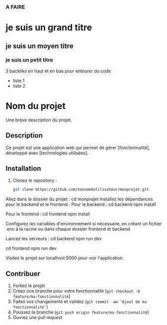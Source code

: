 ### A FAIRE

# je suis un grand titre
## je suis un moyen titre 
### je suis un petit titre

3 backtiks en haut et en bas pour entourer du code

* liste 1
* liste 2



# Nom du projet
Une brève description du projet.

## Description
Ce projet est une application web qui permet de gérer [fonctionnalité], développé avec [technologies utilisées].

## Installation

1. Clonez le repository :
   ```bash
   git clone https://github.com/tonnomdutilisateur/monprojet.git
Allez dans le dossier du projet : cd monprojet
Installez les dépendances pour le backend et le frontend :
Pour le backend :
  cd backend
  npm install

Pour le frontend :
  cd frontend
  npm install

Configurez les variables d'environnement si nécessaire, en créant un fichier .env à la racine ou dans chaque dossier frontend et backend.

Lancez les serveurs :
  cd backend
  npm run dev

  cd frontend
  npm run dev

Visitez le projet sur localhost:5000 pour voir l'application.

## Contribuer

1. Forkez le projet
2. Créez une branche pour votre fonctionnalité (`git checkout -b feature/ma-fonctionnalité`)
3. Faites vos changements et validez (`git commit -am 'Ajout de ma fonctionnalité'`)
4. Poussez la branche (`git push origin feature/ma-fonctionnalité`)
5. Ouvrez une pull request
